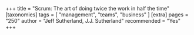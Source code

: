 +++
title = "Scrum: The art of doing twice the work in half the time"
[taxonomies]
tags = [ "management", "teams", "business" ]
[extra]
pages = "250"
author = "Jeff Sutherland, J.J. Sutherland"
recommended = "Yes"
+++

